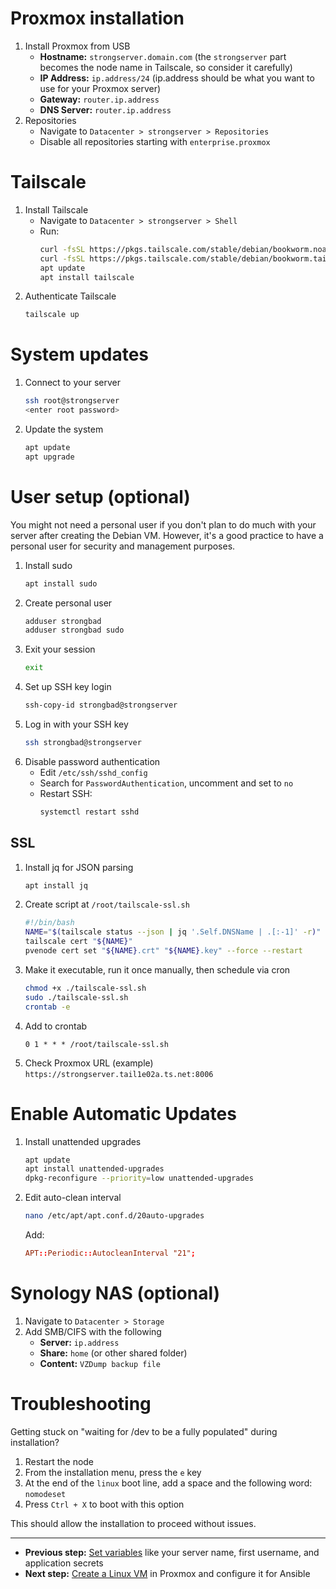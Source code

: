 # Proxmox installation

1. Install Proxmox from USB
    - **Hostname:** `strongserver.domain.com` (the `strongserver` part becomes the node name in Tailscale, so consider it carefully)
    - **IP Address:** `ip.address/24` (ip.address should be what you want to use for your Proxmox server)
    - **Gateway:** `router.ip.address`
    - **DNS Server:** `router.ip.address`
2. Repositories
    - Navigate to `Datacenter > strongserver > Repositories`
    - Disable all repositories starting with `enterprise.proxmox`

# Tailscale

1. Install Tailscale
    - Navigate to `Datacenter > strongserver > Shell`
    - Run:
        ```bash
        curl -fsSL https://pkgs.tailscale.com/stable/debian/bookworm.noarmor.gpg | tee /usr/share/keyrings/tailscale-archive-keyring.gpg >/dev/null
        curl -fsSL https://pkgs.tailscale.com/stable/debian/bookworm.tailscale-keyring.list | tee /etc/apt/sources.list.d/tailscale.list
        apt update
        apt install tailscale
        ```
2. Authenticate Tailscale
    ```bash
    tailscale up
    ```

# System updates

1. Connect to your server
    ```bash
    ssh root@strongserver
    <enter root password>
    ```
2. Update the system
    ```bash
    apt update
    apt upgrade
    ```

# User setup (optional)

You might not need a personal user if you don't plan to do much with your server after creating the Debian VM. However, it's a good practice to have a personal user for security and management purposes.

1. Install sudo
    ```bash
    apt install sudo
    ```
1. Create personal user
    ```bash
    adduser strongbad
    adduser strongbad sudo
    ```
1. Exit your session
    ```bash
    exit
    ```
1. Set up SSH key login
    ```bash
    ssh-copy-id strongbad@strongserver
    ```
1. Log in with your SSH key
    ```bash
    ssh strongbad@strongserver
    ```
1. Disable password authentication
    - Edit `/etc/ssh/sshd_config`
    - Search for `PasswordAuthentication`, uncomment and set to `no`
    - Restart SSH:
        ```bash
        systemctl restart sshd
        ```

## SSL

1. Install jq for JSON parsing
    ```bash
    apt install jq
    ```
1. Create script at `/root/tailscale-ssl.sh`
    ```bash
    #!/bin/bash
    NAME="$(tailscale status --json | jq '.Self.DNSName | .[:-1]' -r)"
    tailscale cert "${NAME}"
    pvenode cert set "${NAME}.crt" "${NAME}.key" --force --restart
    ```
1. Make it executable, run it once manually, then schedule via cron
    ```bash
    chmod +x ./tailscale-ssl.sh
    sudo ./tailscale-ssl.sh
    crontab -e
    ```
1. Add to crontab
    ```cron
    0 1 * * * /root/tailscale-ssl.sh
    ```
1. Check Proxmox URL (example)
   `https://strongserver.tail1e02a.ts.net:8006`

# Enable Automatic Updates

1. Install unattended upgrades
    ```bash
    apt update
    apt install unattended-upgrades
    dpkg-reconfigure --priority=low unattended-upgrades
    ```
2. Edit auto-clean interval

    ```bash
    nano /etc/apt/apt.conf.d/20auto-upgrades
    ```

    Add:

    ```conf
    APT::Periodic::AutocleanInterval "21";
    ```

# Synology NAS (optional)

1. Navigate to `Datacenter > Storage`
2. Add SMB/CIFS with the following
    - **Server:** `ip.address`
    - **Share:** `home` (or other shared folder)
    - **Content:** `VZDump backup file`

# Troubleshooting

Getting stuck on "waiting for /dev to be a fully populated" during installation?

1. Restart the node
1. From the installation menu, press the `e` key
1. At the end of the `linux` boot line, add a space and the following word: `nomodeset`
1. Press `Ctrl + X` to boot with this option

This should allow the installation to proceed without issues.

---

-   **Previous step:** [Set variables](./variables.md) like your server name, first username, and application secrets
-   **Next step:** [Create a Linux VM](./linux-vm.md) in Proxmox and configure it for Ansible
